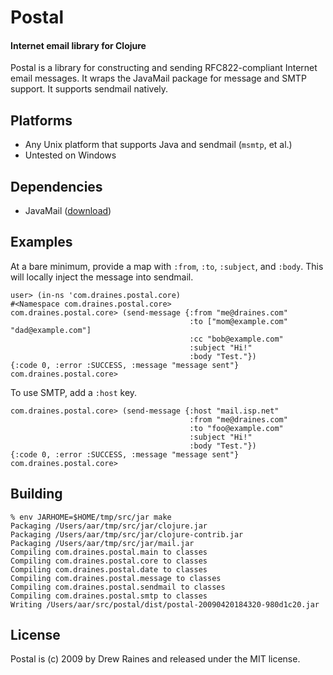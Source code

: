 Postal
=======

#### Internet email library for Clojure

Postal is a library for constructing and sending RFC822-compliant
Internet email messages.  It wraps the JavaMail package for message
and SMTP support.  It supports sendmail natively.

## Platforms

* Any Unix platform that supports Java and sendmail (`msmtp`, et al.)
* Untested on Windows

## Dependencies

* JavaMail ([download](http://draines.com/dist/java/mail-1.4.2.jar))

## Examples

At a bare minimum, provide a map with `:from`, `:to`, `:subject`, and `:body`.
This will locally inject the message into sendmail.

    user> (in-ns 'com.draines.postal.core)
    #<Namespace com.draines.postal.core>
    com.draines.postal.core> (send-message {:from "me@draines.com"
                                            :to ["mom@example.com" "dad@example.com"]
                                            :cc "bob@example.com"
                                            :subject "Hi!"
                                            :body "Test."})
    {:code 0, :error :SUCCESS, :message "message sent"}
    com.draines.postal.core> 

To use SMTP, add a `:host` key.

    com.draines.postal.core> (send-message {:host "mail.isp.net"
                                            :from "me@draines.com"
                                            :to "foo@example.com"
                                            :subject "Hi!"
                                            :body "Test."})
    {:code 0, :error :SUCCESS, :message "message sent"}
    com.draines.postal.core> 



## Building

    % env JARHOME=$HOME/tmp/src/jar make
    Packaging /Users/aar/tmp/src/jar/clojure.jar
    Packaging /Users/aar/tmp/src/jar/clojure-contrib.jar
    Packaging /Users/aar/tmp/src/jar/mail.jar
    Compiling com.draines.postal.main to classes
    Compiling com.draines.postal.core to classes
    Compiling com.draines.postal.date to classes
    Compiling com.draines.postal.message to classes
    Compiling com.draines.postal.sendmail to classes
    Compiling com.draines.postal.smtp to classes
    Writing /Users/aar/src/postal/dist/postal-20090420184320-980d1c20.jar

## License

Postal is (c) 2009 by Drew Raines and released under the MIT license.
